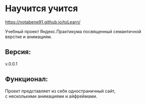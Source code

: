 # Научится учится

https://notabene91.github.io/toLearn/

Учебный проект Яндекс.Практикума посвященный семантичной верстке и анимациям.

## Версия:

v.0.0.1

## Функционал:

Проект представляет из себя одностраничный сайт,  
с несколькими анимациями и айфреймами.
